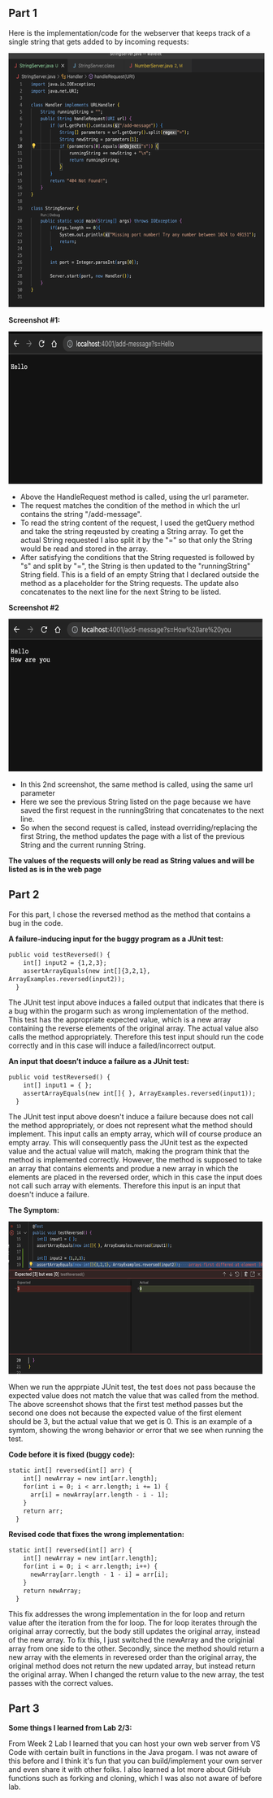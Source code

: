 ## Part 1 

Here is the implementation/code for the webserver that keeps track of a single string that gets added to by incoming requests:

<img src="URL Code.png" width="600" height="500">

**Screenshot #1:**

<img src="Hello.png" width="500" height="300">

* Above the HandleRequest method is called, using the url parameter. 
* The request matches the condition of the method in which the url contains the string "/add-message". 
* To read the string content of the request, I used the getQuery method and take the string reqeusted by creating a String array. To get the actual String requested I also split it by the "=" so that only the String would be read and stored in the array. 
* After satisfying the conditions that the String requested is followed by "s" and split by "=", the String is then updated to the "runningString" String field. This is a field of an empty String that I declared outside the method as a placeholder for the String requests. The update also concatenates to the next line for the next String to be listed. 


**Screenshot #2**

<img src="HowAreYou.png" width="500" height="300">

* In this 2nd screenshot, the same method is called, using the same url parameter 
* Here we see the previous String listed on the page because we have saved the first request in the runningString that concatenates to the next line. 
* So when the second request is called, instead overriding/replacing the first String, the method updates the page with a list of the previous String and the current running String. 

**The values of the requests will only be read as String values and will be listed as is in the web page**



## Part 2
For this part, I chose the reversed method as the method that contains a bug in the code. 

**A failure-inducing input for the buggy program as a JUnit test:**

```
public void testReversed() {
    int[] input2 = {1,2,3};
    assertArrayEquals(new int[]{3,2,1}, ArrayExamples.reversed(input2));
  } 
```

The JUnit test input above induces a failed output that indicates that there is a bug within the progarm such as wrong implementation of the method. This test has the appropriate expected value, which is a new array containing the reverse elements of the original array. The actual value also calls the method appropriately. Therefore this test input should run the code correctly and in this case will induce a failed/incorrect output. 

**An input that doesn’t induce a failure as a JUnit test:**

```
public void testReversed() {
    int[] input1 = { };
    assertArrayEquals(new int[]{ }, ArrayExamples.reversed(input1));
  }
```

The JUnit test input above doesn't induce a failure because does not call the method appropriately, or does not represent what the method should implement. This input calls an empty array, which will of course produce an empty array. This will consequently pass the JUnit test as the expected value and the actual value will match, making the program think that the method is implemented correctly. However, the method is supposed to take an array that contains elements and produe a new array in which the elements are placed in the reversed order, which in this case the input does not call such array with elements. Therefore this input is an input that doesn't induce a failure. 

**The Symptom:**

<img src="Symptom.png" width="500" height="300">

When we run the apprpiate JUnit test, the test does not pass because the expected value does not match the value that was called from the method. The above screenshot shows that the first test method passes but the second one does not because the expected value of the first element should be 3, but the actual value that we get is 0. This is an example of a symtom, showing the wrong behavior or error that we see when running the test. 

**Code before it is fixed (buggy code):**

```
static int[] reversed(int[] arr) {
    int[] newArray = new int[arr.length];
    for(int i = 0; i < arr.length; i += 1) {
      arr[i] = newArray[arr.length - i - 1];
    }
    return arr;
  }
```

**Revised code that fixes the wrong implementation:** 

```
static int[] reversed(int[] arr) {
    int[] newArray = new int[arr.length];
    for(int i = 0; i < arr.length; i++) {
      newArray[arr.length - 1 - i] = arr[i];
    }
    return newArray;
  }
```

This fix addresses the wrong implementation in the for loop and return value after the iteration from the for loop. The for loop iterates through the original array correctly, but the body still updates the original array, instead of the new array. To fix this, I just switched the newArray and the originial array from one side to the other. Secondly, since the method should return a new array with the elements in reveresed order than the original array, the original method does not return the new updated array, but instead return the original array. When I changed the return value to the new array, the test passes with the correct values.


## Part 3

**Some things I learned from Lab 2/3:**

From Week 2 Lab I learned that you can host your own web server from VS Code with certain built in functions in the Java progam. I was not aware of this before and I think it's fun that you can build/implement your own server and even share it with other folks. I also learned a lot more about GitHub functions such as forking and cloning, which I was also not aware of before lab. 
